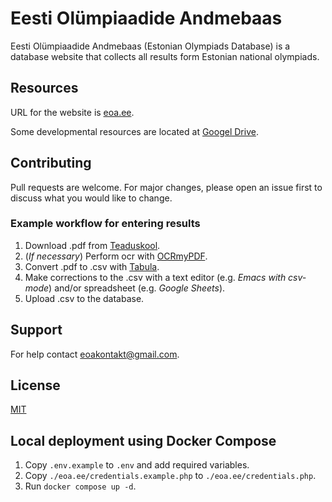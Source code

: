 # Eesti Olümpiaadide Andmebaas 

Eesti Olümpiaadide Andmebaas (Estonian Olympiads Database) is a database website that collects all results form Estonian national olympiads.

## Resources

URL for the website is [eoa.ee](https://eoa.ee/).

Some developmental resources are located at [Googel Drive](https://drive.google.com/drive/folders/1rDr4aqyfDYi0hnSqmE-Yxpqh9BMVYtnK).

## Contributing
Pull requests are welcome. For major changes, please open an issue first to discuss what you would like to change.

### Example workflow for entering results

1. Download .pdf from [Teaduskool](https://www.teaduskool.ut.ee/et).
2. (*If necessary*) Perform ocr with [OCRmyPDF](https://github.com/jbarlow83/OCRmyPDF).
3. Convert .pdf to .csv with [Tabula](https://tabula.technology/).
4. Make corrections to the .csv with a text editor  (e.g. *Emacs with csv-mode*) and/or spreadsheet (e.g. *Google Sheets*).
5. Upload .csv to the database. 

## Support

For help contact <eoakontakt@gmail.com>.

## License
[MIT](https://choosealicense.com/licenses/mit/)

## Local deployment using Docker Compose

1. Copy `.env.example` to `.env` and add required variables.
2. Copy `./eoa.ee/credentials.example.php` to `./eoa.ee/credentials.php`.
3. Run `docker compose up -d`.

